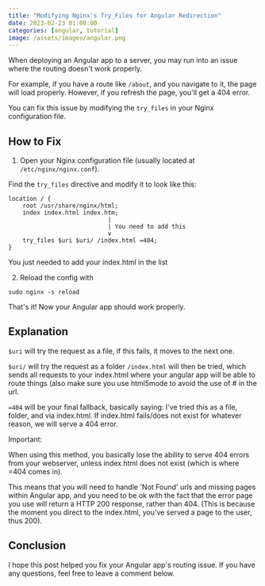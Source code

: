 ```yaml
---
title: "Modifying Nginx's Try_Files for Angular Redirection"
date: 2023-02-23 01:00:00
categories: [angular, tutorial]
image: /assets/images/angular.png
---
```


When deploying an Angular app to a server, you may run into an issue where the routing doesn't work properly.

For example, if you have a route like `/about`, and you navigate to it, the page will load properly. However, if you refresh the page, you'll get a 404 error.

You can fix this issue by modifying the `try_files` in your Nginx configuration file.

## How to Fix

1. Open your Nginx configuration file (usually located at `/etc/nginx/nginx.conf`).

Find the `try_files` directive and modify it to look like this:

```
location / {
    root /usr/share/nginx/html;
    index index.html index.htm;
                            |
                            | You need to add this
                            v
    try_files $uri $uri/ /index.html =404;
}
```

You just needed to add your index.html in the list

2. Reload the config with

```
sudo nginx -s reload
```

That's it! Now your Angular app should work properly.

## Explanation

`$uri` will try the request as a file, if this fails, it moves to the next one.

`$uri/` will try the request as a folder `/index.html` will then be tried, which sends all requests to your index.html where your angular app will be able to route things (also make sure you use html5mode to avoid the use of # in the url.

`=404` will be your final fallback, basically saying: I've tried this as a file, folder, and via index.html. If index.html fails/does not exist for whatever reason, we will serve a 404 error.

Important:

When using this method, you basically lose the ability to serve 404 errors from your webserver, unless index.html does not exist (which is where =404 comes in).

This means that you will need to handle 'Not Found' urls and missing pages within Angular app, and you need to be ok with the fact that the error page you use will return a HTTP 200 response, rather than 404. (This is because the moment you direct to the index.html, you've served a page to the user, thus 200).

## Conclusion

I hope this post helped you fix your Angular app's routing issue. If you have any questions, feel free to leave a comment below.
